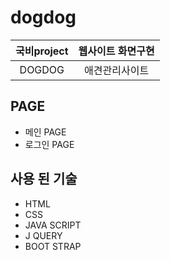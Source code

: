 # dogdog

|국비project|웹사이트 화면구현
|:--:|:--:|
|DOGDOG |애견관리사이트|


## PAGE
* 메인 PAGE 
* 로그인 PAGE


## 사용 된 기술
* HTML
* CSS
* JAVA SCRIPT
* J QUERY
* BOOT STRAP





